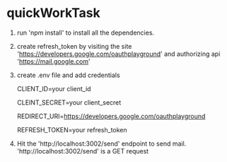# quickWorkTask

1. run 'npm install' to install all the dependencies.
2. create refresh_token by visiting the site 'https://developers.google.com/oauthplayground' and authorizing api 'https://mail.google.com'

3. create .env file and add credentials 

      CLIENT_ID=your client_id
      
      CLEINT_SECRET=your client_secret
      
      REDIRECT_URI=https://developers.google.com/oauthplayground
      
      REFRESH_TOKEN=your refresh_token
      
4. Hit the 'http://localhost:3002/send' endpoint to send mail. 'http://localhost:3002/send' is a GET request
  
